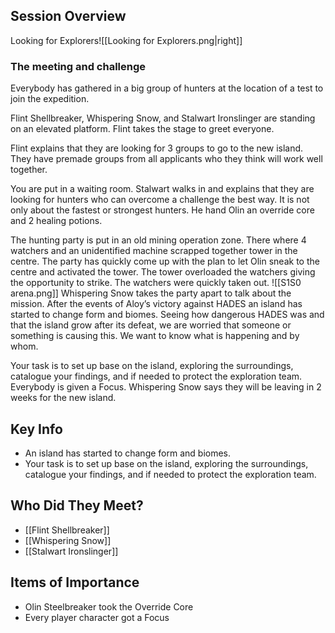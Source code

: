 
## Session Overview 
 
Looking for Explorers![[Looking for Explorers.png|right]]
### The meeting and challenge

Everybody has gathered in a big group of hunters at the location of a test to join the expedition.

Flint Shellbreaker, Whispering Snow, and Stalwart Ironslinger are standing on an elevated platform. Flint takes the stage to greet everyone.

Flint explains that they are looking for 3 groups to go to the new island. They have premade groups from all applicants who they think will work well together.

You are put in a waiting room. Stalwart walks in and explains that they are looking for hunters who can overcome a challenge the best way. It is not only about the fastest or strongest hunters. He hand Olin an override core and 2 healing potions.

The hunting party is put in an old mining operation zone. There where 4 watchers and an unidentified machine scrapped together tower in the centre. The party has quickly come up with the plan to let Olin sneak to the centre and activated the tower. The tower overloaded the watchers giving the opportunity to strike. The watchers were quickly taken out.
 ![[S1S0 arena.png]]
Whispering Snow takes the party apart to talk about the mission. After the events of Aloy’s victory against HADES an island has started to change form and biomes. Seeing how dangerous HADES was and that the island grow after its defeat, we are worried that someone or something is causing this. We want to know what is happening and by whom.

Your task is to set up base on the island, exploring the surroundings, catalogue your findings, and if needed to protect the exploration team. Everybody is given a Focus. Whispering Snow says they will be leaving in 2 weeks for the new island.

## Key Info

- An island has started to change form and biomes.
- Your task is to set up base on the island, exploring the surroundings, catalogue your findings, and if needed to protect the exploration team.

## Who Did They Meet?
 
- [[Flint Shellbreaker]]
- [[Whispering Snow]]
- [[Stalwart Ironslinger]]
 
## Items of Importance
 
- Olin Steelbreaker took the Override Core
- Every player character got a Focus